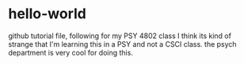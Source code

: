 # hello-world
github tutorial file, following for my PSY 4802 class
I think its kind of strange that I'm learning this in a PSY and not a CSCI class.
the psych department is very cool for doing this. 
